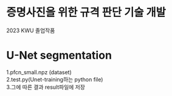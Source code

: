 # 증명사진을 위한 규격 판단 기술 개발

2023 KWU 졸업작품
# U-Net segmentation
1.pfcn_small.npz (dataset)  
2.test.py(Unet-training하는 python file)  
3.그에 따른 결과 result파일에 저장  
